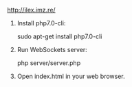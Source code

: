 http://ilex.imz.re/

1. Install php7.0-cli:

	sudo apt-get install php7.0-cli

2. Run WebSockets server:

	php server/server.php

3. Open index.html in your web browser.
